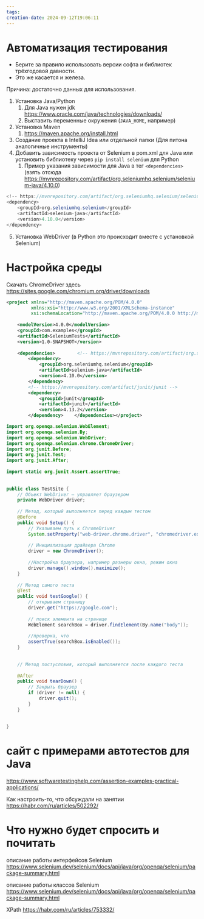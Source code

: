 ```yaml
---
tags: 
creation-date: 2024-09-12T19:06:11
---
```

# Автоматизация тестирования

- Берите за правило использовать версии софта и библиотек трёхгодовой давности. 
- Это же касается и железа.

Причина: достаточно данных для использования.

1. Установка Java/Python
	1. Для Java нужен jdk https://www.oracle.com/java/technologies/downloads/
	2. Выставить переменные окружения (`JAVA_HOME`, например)
2. Установка Maven
	1. https://maven.apache.org/install.html
3. Создание проекта в IntelliJ Idea или отдельной папки (Для питона аналогичные инструменты)
4. Добавить зависимость проекта от Selenium в pom.xml для Java или установить библиотеку через `pip install selenium` для Python
	1. Пример указания зависимости для Java в тег `<dependencies>` (взять отсюда https://mvnrepository.com/artifact/org.seleniumhq.selenium/selenium-java/4.10.0)
```java
<!-- https://mvnrepository.com/artifact/org.seleniumhq.selenium/selenium-java -->
<dependency>
	<groupId>org.seleniumhq.selenium</groupId>
	<artifactId>selenium-java</artifactId>
	<version>4.10.0</version>
</dependency>
```
5. Установка WebDriver (в Python это происходит вместе с установкой Selenium)

# Настройка среды

Скачать ChromeDriver здесь
https://sites.google.com/chromium.org/driver/downloads


```pom.xml
<project xmlns="http://maven.apache.org/POM/4.0.0"  
         xmlns:xsi="http://www.w3.org/2001/XMLSchema-instance"  
         xsi:schemaLocation="http://maven.apache.org/POM/4.0.0 http://maven.apache.org/maven-v4_0_0.xsd">  
  
    <modelVersion>4.0.0</modelVersion>  
    <groupId>com.examples</groupId>  
    <artifactId>SeleniumTests</artifactId>  
    <version>1.0-SNAPSHOT</version>  
  
    <dependencies>        <!-- https://mvnrepository.com/artifact/org.seleniumhq.selenium/selenium-java -->  
        <dependency>  
            <groupId>org.seleniumhq.selenium</groupId>  
            <artifactId>selenium-java</artifactId>  
            <version>4.10.0</version>  
        </dependency>  
        <!-- https://mvnrepository.com/artifact/junit/junit -->  
        <dependency>  
            <groupId>junit</groupId>  
            <artifactId>junit</artifactId>  
            <version>4.13.2</version>  
        </dependency>    </dependencies></project>
```

```TestSite.java
import org.openqa.selenium.WebElement;  
import org.openqa.selenium.By;  
import org.openqa.selenium.WebDriver;  
import org.openqa.selenium.chrome.ChromeDriver;  
import org.junit.Before;  
import org.junit.Test;  
import org.junit.After;  
  
import static org.junit.Assert.assertTrue;  
  
  
public class TestSite {  
    // Объект WebDriver — управляет браузером  
    private WebDriver driver;  
  
    // Метод, который выполняется перед каждым тестом  
    @Before  
    public void Setup() {  
        // Указываем путь к ChromeDriver  
        System.setProperty("web-driver.chrome.driver", "chromedriver.exe");  
  
        // Инициализация драйвера Chrome  
        driver = new ChromeDriver();  
  
        //Настройка браузера, например размеры окна, режим окна  
        driver.manage().window().maximize();  
    }  
  
    // Метод самого теста  
    @Test  
    public void testGoogle() {  
        // открываем страницу  
        driver.get("https://google.com");  
  
        // поиск элемента на странице  
        WebElement searchBox = driver.findElement(By.name("body"));  
  
        //проверка, что  
        assertTrue(searchBox.isEnabled());  
    }  
  
  
    // Метод постусловия, который выполняется после каждого теста  
  
    @After  
    public void tearDown() {  
        // Закрыть браузер  
        if (driver != null) {  
            driver.quit();  
        }  
    }  
  
  
}
```

# сайт с примерами автотестов для Java
https://www.softwaretestinghelp.com/assertion-examples-practical-applications/

Как настроить-то, что обсуждали на занятии
https://habr.com/ru/articles/502292/

# Что нужно будет спросить и почитать

описание работы интерфейсов Selenium
https://www.selenium.dev/selenium/docs/api/java/org/openqa/selenium/package-summary.html

описание работы классов Selenium
https://www.selenium.dev/selenium/docs/api/java/org/openqa/selenium/package-summary.html

XPath
https://habr.com/ru/articles/753332/ 

